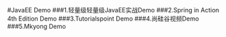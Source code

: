 #JavaEE Demo
###1.轻量级轻量级JavaEE实战Demo 
###2.Spring in Action 4th Edition Demo
###3.Tutorialspoint Demo
###4.尚硅谷视频Demo
###5.Mkyong Demo



